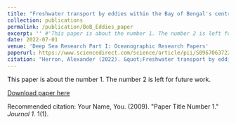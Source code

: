 ```yaml
---
title: "Freshwater transport by eddies within the Bay of Bengal's central axis"
collection: publications
permalink: /publication/BoB_Eddies_paper
excerpt: '' #'This paper is about the number 1. The number 2 is left for future work.'
date: 2022-07-01
venue: 'Deep Sea Research Part I: Oceanographic Research Papers'
paperurl: https://www.sciencedirect.com/science/article/pii/S0967063722000838 #'http://academicpages.github.io/files/paper1.pdf'
citation: "Herron, Alexander (2022). &quot;Freshwater transport by eddies within the Bay of Bengal's central axis.&quot; <i>Deep Sea Research Part I: Oceanographic Research Papers</i>" #'Your Name, You. (2009). &quot;Paper Title Number 1.&quot; <i>Journal 1</i>. 1(1).'
---
```

This paper is about the number 1. The number 2 is left for future work.

[Download paper here](http://academicpages.github.io/files/paper1.pdf)

Recommended citation: Your Name, You. (2009). "Paper Title Number 1." <i>Journal 1</i>. 1(1).